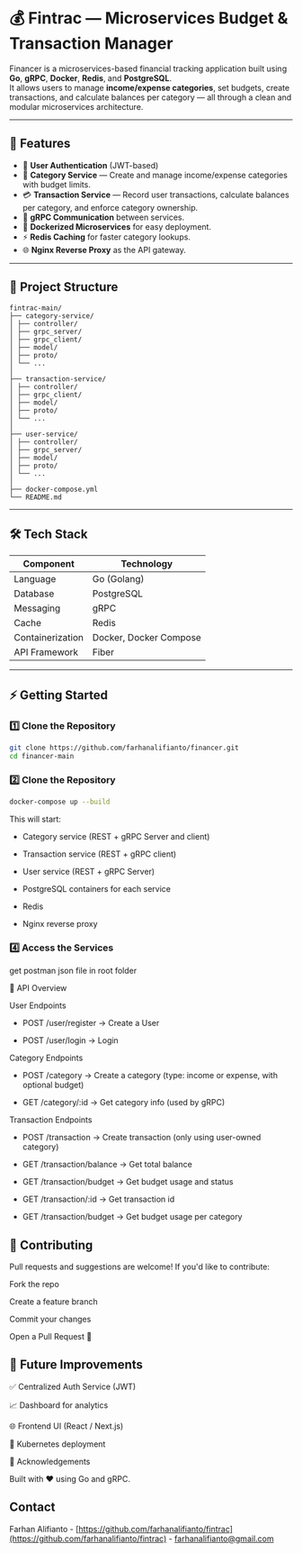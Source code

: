 # 💰 Fintrac — Microservices Budget & Transaction Manager

Financer is a microservices-based financial tracking application built using **Go**, **gRPC**, **Docker**, **Redis**, and **PostgreSQL**.  
It allows users to manage **income/expense categories**, set budgets, create transactions, and calculate balances per category — all through a clean and modular microservices architecture.

---

## 🚀 Features

- 🔐 **User Authentication** (JWT-based)  
- 🧾 **Category Service** — Create and manage income/expense categories with budget limits.  
- 💳 **Transaction Service** — Record user transactions, calculate balances per category, and enforce category ownership.  
- 🔗 **gRPC Communication** between services.  
- 🐳 **Dockerized Microservices** for easy deployment.  
- ⚡ **Redis Caching** for faster category lookups.  
- 🌐 **Nginx Reverse Proxy** as the API gateway.

---

## 🧱 Project Structure

```text
fintrac-main/
├── category-service/
│ ├── controller/
│ ├── grpc_server/
│ ├── grpc_client/
│ ├── model/
│ ├── proto/
│ └── ...
│
├── transaction-service/
│ ├── controller/
│ ├── grpc_client/
│ ├── model/
│ ├── proto/
│ └── ...
│
├── user-service/
│ ├── controller/
│ ├── grpc_server/
│ ├── model/
│ ├── proto/
│ └── ...
│
├── docker-compose.yml
└── README.md

```
---

## 🛠️ Tech Stack

| Component              | Technology               |
|-------------------------|---------------------------|
| Language               | Go (Golang)              |
| Database               | PostgreSQL               |
| Messaging              | gRPC                    |
| Cache                   | Redis                   |
| Containerization       | Docker, Docker Compose  |
| API Framework          | Fiber                   |

---

## ⚡ Getting Started

### 1️⃣ Clone the Repository

```bash
git clone https://github.com/farhanalifianto/financer.git
cd financer-main
```
### 2️⃣ Clone the Repository
```bash
docker-compose up --build
```
This will start:

- Category service (REST + gRPC Server and client)

- Transaction service (REST + gRPC client)

- User service (REST + gRPC Server)

- PostgreSQL containers for each service

- Redis

- Nginx reverse proxy
  
### 4️⃣ Access the Services

get postman json file in root folder

📝 API Overview

User Endpoints

- POST /user/register → Create a User

- POST /user/login → Login

Category Endpoints

- POST /category → Create a category (type: income or expense, with optional budget)

- GET /category/:id → Get category info (used by gRPC)

Transaction Endpoints

- POST /transaction → Create transaction (only using user-owned category)

- GET /transaction/balance → Get total balance

- GET /transaction/budget → Get budget usage and status

- GET /transaction/:id → Get transaction id

- GET /transaction/budget → Get budget usage per category

## 🤝 Contributing

Pull requests and suggestions are welcome!
If you'd like to contribute:

Fork the repo

Create a feature branch

Commit your changes

Open a Pull Request 🚀

## 🧠 Future Improvements

✅ Centralized Auth Service (JWT)

📈 Dashboard for analytics

🌐 Frontend UI (React / Next.js)

🚀 Kubernetes deployment

🙌 Acknowledgements

Built with ❤️ using Go and gRPC.



## Contact

Farhan Alifianto - [https://github.com/farhanalifianto/fintrac](https://github.com/farhanalifianto/fintrac) - farhanalifianto@gmail.com





